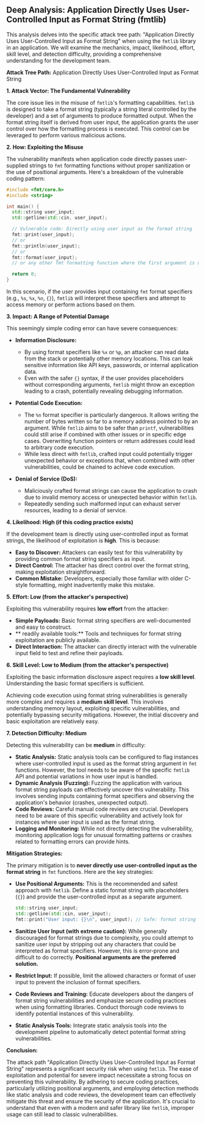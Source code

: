 ## Deep Analysis: Application Directly Uses User-Controlled Input as Format String (fmtlib)

This analysis delves into the specific attack tree path: "Application Directly Uses User-Controlled Input as Format String" when using the `fmtlib` library in an application. We will examine the mechanics, impact, likelihood, effort, skill level, and detection difficulty, providing a comprehensive understanding for the development team.

**Attack Tree Path:** Application Directly Uses User-Controlled Input as Format String

**1. Attack Vector: The Fundamental Vulnerability**

The core issue lies in the misuse of `fmtlib`'s formatting capabilities. `fmtlib` is designed to take a format string (typically a string literal controlled by the developer) and a set of arguments to produce formatted output. When the format string itself is derived from user input, the application grants the user control over how the formatting process is executed. This control can be leveraged to perform various malicious actions.

**2. How: Exploiting the Misuse**

The vulnerability manifests when application code directly passes user-supplied strings to `fmt` formatting functions without proper sanitization or the use of positional arguments. Here's a breakdown of the vulnerable coding pattern:

```c++
#include <fmt/core.h>
#include <string>

int main() {
  std::string user_input;
  std::getline(std::cin, user_input);

  // Vulnerable code: Directly using user input as the format string
  fmt::print(user_input);
  // or
  fmt::println(user_input);
  // or
  fmt::format(user_input);
  // or any other fmt formatting function where the first argument is user-controlled.

  return 0;
}
```

In this scenario, if the user provides input containing `fmt` format specifiers (e.g., `%s`, `%x`, `%n`, `{}`), `fmtlib` will interpret these specifiers and attempt to access memory or perform actions based on them.

**3. Impact: A Range of Potential Damage**

This seemingly simple coding error can have severe consequences:

*   **Information Disclosure:**
    *   By using format specifiers like `%x` or `%p`, an attacker can read data from the stack or potentially other memory locations. This can leak sensitive information like API keys, passwords, or internal application data.
    *   Even with the safer `{}` syntax, if the user provides placeholders without corresponding arguments, `fmtlib` might throw an exception leading to a crash, potentially revealing debugging information.

*   **Potential Code Execution:**
    *   The `%n` format specifier is particularly dangerous. It allows writing the number of bytes written so far to a memory address pointed to by an argument. While `fmtlib` aims to be safer than `printf`, vulnerabilities could still arise if combined with other issues or in specific edge cases. Overwriting function pointers or return addresses could lead to arbitrary code execution.
    *   While less direct with `fmtlib`, crafted input could potentially trigger unexpected behavior or exceptions that, when combined with other vulnerabilities, could be chained to achieve code execution.

*   **Denial of Service (DoS):**
    *   Maliciously crafted format strings can cause the application to crash due to invalid memory access or unexpected behavior within `fmtlib`.
    *   Repeatedly sending such malformed input can exhaust server resources, leading to a denial of service.

**4. Likelihood: High (if this coding practice exists)**

If the development team is directly using user-controlled input as format strings, the likelihood of exploitation is **high**. This is because:

*   **Easy to Discover:** Attackers can easily test for this vulnerability by providing common format string specifiers as input.
*   **Direct Control:** The attacker has direct control over the format string, making exploitation straightforward.
*   **Common Mistake:**  Developers, especially those familiar with older C-style formatting, might inadvertently make this mistake.

**5. Effort: Low (from the attacker's perspective)**

Exploiting this vulnerability requires **low effort** from the attacker:

*   **Simple Payloads:** Basic format string specifiers are well-documented and easy to construct.
*   ** readily available tools:**  Tools and techniques for format string exploitation are publicly available.
*   **Direct Interaction:**  The attacker can directly interact with the vulnerable input field to test and refine their payloads.

**6. Skill Level: Low to Medium (from the attacker's perspective)**

Exploiting the basic information disclosure aspect requires a **low skill level**. Understanding the basic format specifiers is sufficient.

Achieving code execution using format string vulnerabilities is generally more complex and requires a **medium skill level**. This involves understanding memory layout, exploiting specific vulnerabilities, and potentially bypassing security mitigations. However, the initial discovery and basic exploitation are relatively easy.

**7. Detection Difficulty: Medium**

Detecting this vulnerability can be **medium** in difficulty:

*   **Static Analysis:** Static analysis tools can be configured to flag instances where user-controlled input is used as the format string argument in `fmt` functions. However, the tool needs to be aware of the specific `fmtlib` API and potential variations in how user input is handled.
*   **Dynamic Analysis (Fuzzing):** Fuzzing the application with various format string payloads can effectively uncover this vulnerability. This involves sending inputs containing format specifiers and observing the application's behavior (crashes, unexpected output).
*   **Code Reviews:** Careful manual code reviews are crucial. Developers need to be aware of this specific vulnerability and actively look for instances where user input is used as the format string.
*   **Logging and Monitoring:**  While not directly detecting the vulnerability, monitoring application logs for unusual formatting patterns or crashes related to formatting errors can provide hints.

**Mitigation Strategies:**

The primary mitigation is to **never directly use user-controlled input as the format string** in `fmt` functions. Here are the key strategies:

*   **Use Positional Arguments:**  This is the recommended and safest approach with `fmtlib`. Define a static format string with placeholders (`{}`) and provide the user-controlled input as a separate argument.

    ```c++
    std::string user_input;
    std::getline(std::cin, user_input);
    fmt::print("User input: {}\n", user_input); // Safe: format string is static
    ```

*   **Sanitize User Input (with extreme caution):**  While generally discouraged for format strings due to complexity, you could attempt to sanitize user input by stripping out any characters that could be interpreted as format specifiers. However, this is error-prone and difficult to do correctly. **Positional arguments are the preferred solution.**

*   **Restrict Input:** If possible, limit the allowed characters or format of user input to prevent the inclusion of format specifiers.

*   **Code Reviews and Training:** Educate developers about the dangers of format string vulnerabilities and emphasize secure coding practices when using formatting libraries. Conduct thorough code reviews to identify potential instances of this vulnerability.

*   **Static Analysis Tools:** Integrate static analysis tools into the development pipeline to automatically detect potential format string vulnerabilities.

**Conclusion:**

The attack path "Application Directly Uses User-Controlled Input as Format String" represents a significant security risk when using `fmtlib`. The ease of exploitation and potential for severe impact necessitate a strong focus on preventing this vulnerability. By adhering to secure coding practices, particularly utilizing positional arguments, and employing detection methods like static analysis and code reviews, the development team can effectively mitigate this threat and ensure the security of the application. It's crucial to understand that even with a modern and safer library like `fmtlib`, improper usage can still lead to classic vulnerabilities.
